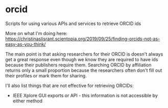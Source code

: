 # orcid
Scripts for using various APIs and services to retrieve ORCID ids

More on what I'm doing here: https://christinaslisrant.scientopia.org/2019/09/25/finding-orcids-not-as-easy-as-you-think/

The main point is that asking researchers for their ORCID is doesn't always get a great response even though we know they are required to have ids because their publishers require them. Searching ORCID by affiliation returns only a small proportion because the researchers often don't fill out their profiles or mark them for sharing.

I'll also list things that are not effective for retrieving ORCIDs:
* IEEE Xplore GUI exports or API - this information is not accessible by either method
